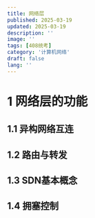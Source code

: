 ```yaml
---
title: 网络层
published: 2025-03-19
updated: 2025-03-19
description: ''
image: ''
tags: [408统考]
category: '计算机网络'
draft: false 
lang: ''
---
```


# 1 网络层的功能

## 1.1 异构网络互连

## 1.2 路由与转发

## 1.3 SDN基本概念

## 1.4 拥塞控制

